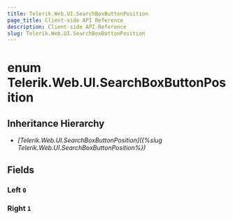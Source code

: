 ```yaml
---
title: Telerik.Web.UI.SearchBoxButtonPosition
page_title: Client-side API Reference
description: Client-side API Reference
slug: Telerik.Web.UI.SearchBoxButtonPosition
---
```


# enum Telerik.Web.UI.SearchBoxButtonPosition  

## Inheritance Hierarchy

* *[Telerik.Web.UI.SearchBoxButtonPosition]({%slug Telerik.Web.UI.SearchBoxButtonPosition%})*

## Fields

### Left `0`

### Right `1`


